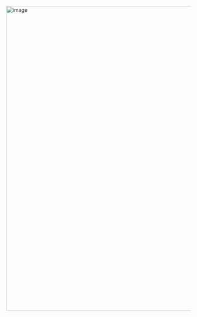 <img width="829" alt="image" src="https://github.com/Indigochi1d/React_Study/assets/33516980/bc0727a0-2fd5-4d41-8d89-31524cc9745e">
